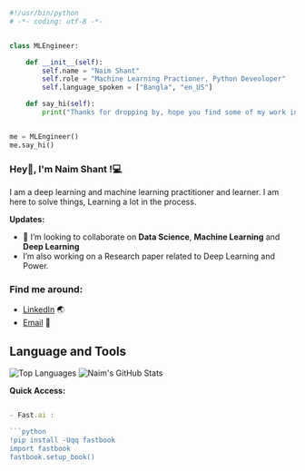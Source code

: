 ```python
#!/usr/bin/python
# -*- coding: utf-8 -*-


class MLEngineer:

    def __init__(self):
        self.name = "Naim Shant"
        self.role = "Machine Learning Practioner, Python Deveoloper"
        self.language_spoken = ["Bangla", "en_US"]

    def say_hi(self):
        print("Thanks for dropping by, hope you find some of my work interesting.")


me = MLEngineer()
me.say_hi()
```

### Hey👋, I'm __Naim Shant__ !:computer:

I am a deep learning and machine learning practitioner and learner. I am here to solve things, Learning a lot in the process.

**Updates:**

- 👯 I’m looking to collaborate on **Data Science**, **Machine Learning** and **Deep Learning**
- I’m also working on a Research paper related to Deep Learning and Power.


### Find me around:

- [LinkedIn](https://www.linkedin.com/in/naimshant/) :earth_asia:
- [Email](mailto:naimshant@gmail.com) :email:

## **Language and Tools**

![Top Languages](https://github-readme-stats.vercel.app/api/top-langs/?usernameiamshant=i&theme=radical)
![Naim's GitHub Stats](https://github-readme-stats.vercel.app/api?username=iamshant&hide=prs,issues,contribs?username=ThinamXx&count_private=true?username=ThinamXx&show_icons=true&theme=radical)

**Quick Access:**

```javascript

- Fast.ai : 

​```python
!pip install -Uqq fastbook
import fastbook
fastbook.setup_book()
```

<!--
**imshant/iamshant** is a ✨ _special_ ✨ repository because its `README.md` (this file) appears on your GitHub profile.

Here are some ideas to get you started:
- 🔭 I’m currently working on ...
- 🌱 I’m currently learning ...
- 👯 I’m looking to collaborate on ...
- 🤔 I’m looking for help with ...
- 💬 Ask me about ...
- 📫 How to reach me: ...
- 😄 Pronouns: ...
- ⚡ Fun fact: ...
-->
